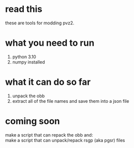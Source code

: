 # read this
these are tools for modding pvz2.  
# what you need to run
1. python 3.10  
2. numpy installed
# what it can do so far  
1. unpack the obb  
2. extract all of the file names and save them into a json file
# coming soon
make a script that can repack the obb and:  
make a script that can unpack/repack rsgp (aka pgsr) files
